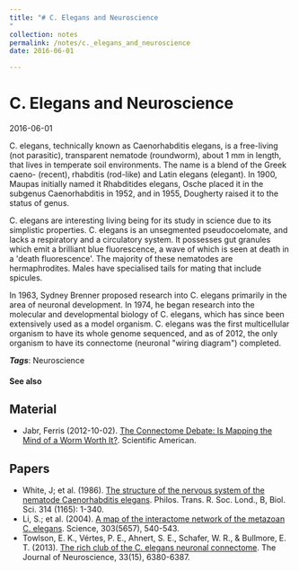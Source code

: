 ```yaml
---
title: "# C. Elegans and Neuroscience
"
collection: notes
permalink: /notes/c._elegans_and_neuroscience
date: 2016-06-01

---
```


# C. Elegans and Neuroscience

2016-06-01

C. elegans, technically known as Caenorhabditis elegans, is a free-living (not parasitic), transparent nematode (roundworm), about 1 mm in length, that lives in temperate soil environments. The name is a blend of the Greek caeno- (recent), rhabditis (rod-like) and Latin elegans (elegant). In 1900, Maupas initially named it Rhabditides elegans, Osche placed it in the subgenus Caenorhabditis in 1952, and in 1955, Dougherty raised it to the status of genus.

C. elegans are interesting living being for its study in science due to its simplistic properties. C. elegans is an unsegmented pseudocoelomate, and lacks a respiratory and a circulatory system. It possesses gut granules which emit a brilliant blue fluorescence, a wave of which is seen at death in a 'death fluorescence'. The majority of these nematodes are hermaphrodites. Males have specialised tails for mating that include spicules.

In 1963, Sydney Brenner proposed research into C. elegans primarily in the area of neuronal development. In 1974, he began research into the molecular and developmental biology of C. elegans, which has since been extensively used as a model organism. C. elegans was the first multicellular organism to have its whole genome sequenced, and as of 2012, the only organism to have its connectome (neuronal "wiring diagram") completed.

***Tags***: Neuroscience

#### See also


## Material
* Jabr, Ferris (2012-10-02). [The Connectome Debate: Is Mapping the Mind of a Worm Worth It?](http://www.scientificamerican.com/article.cfm?id=c-elegans-connectome). Scientific American.

## Papers
* White, J; et al. (1986). [The structure of the nervous system of the nematode Caenorhabditis elegans](http://citeseerx.ist.psu.edu/viewdoc/download?doi=10.1.1.715.1812&rep=rep1&type=pdf). Philos. Trans. R. Soc. Lond., B, Biol. Sci. 314 (1165): 1-340.
* Li, S.; et al. (2004). [A map of the interactome network of the metazoan C. elegans](http://www.ncbi.nlm.nih.gov/pmc/articles/PMC1698949/). Science, 303(5657), 540-543.
* Towlson, E. K., Vértes, P. E., Ahnert, S. E., Schafer, W. R., & Bullmore, E. T. (2013). [The rich club of the C. elegans neuronal connectome](https://www.jneurosci.org/content/33/15/6380.full). The Journal of Neuroscience, 33(15), 6380-6387.




